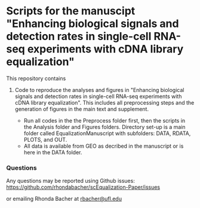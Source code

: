 # Scripts for the manuscipt "Enhancing biological signals and detection rates in single-cell RNA-seq experiments with cDNA library equalization"

This repository contains 

1. Code to reproduce the analyses and figures in "Enhancing biological signals and detection rates in single-cell RNA-seq experiments with cDNA library equalization". This includes all preprocessing steps and the generation of figures in the main text and supplement. 

    * Run all codes in the the Preprocess folder first, then the scripts in the Analysis folder and Figures folders. Directory set-up is a main folder called EqualizationManuscript with subfolders: DATA, RDATA, PLOTS, and OUT.
    * All data is available from GEO as decribed in the manuscript or is here in the DATA folder.
  

### Questions

Any questions may be reported using Github issues: https://github.com/rhondabacher/scEqualization-Paper/issues

or emailing Rhonda Bacher at rbacher@ufl.edu


